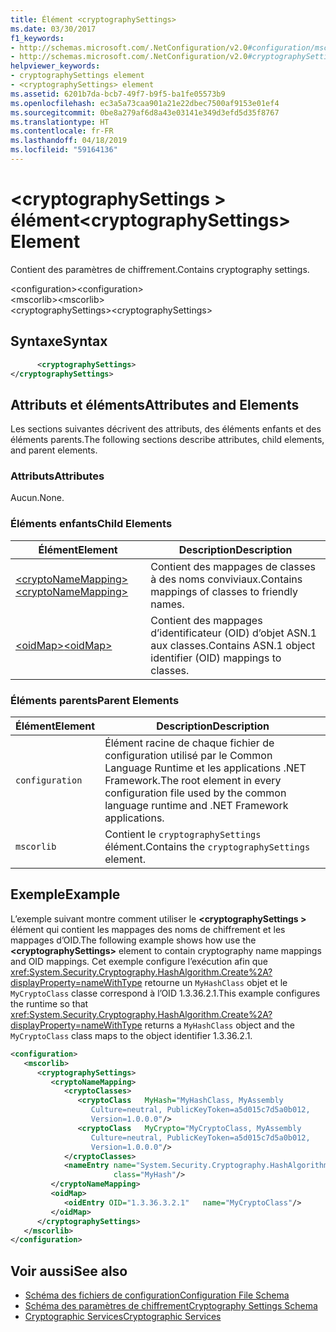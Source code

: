 ```yaml
---
title: Élément <cryptographySettings>
ms.date: 03/30/2017
f1_keywords:
- http://schemas.microsoft.com/.NetConfiguration/v2.0#configuration/mscorlib/cryptographySettings
- http://schemas.microsoft.com/.NetConfiguration/v2.0#cryptographySettings
helpviewer_keywords:
- cryptographySettings element
- <cryptographySettings> element
ms.assetid: 6201b7da-bcb7-49f7-b9f5-ba1fe05573b9
ms.openlocfilehash: ec3a5a73caa901a21e22dbec7500af9153e01ef4
ms.sourcegitcommit: 0be8a279af6d8a43e03141e349d3efd5d35f8767
ms.translationtype: HT
ms.contentlocale: fr-FR
ms.lasthandoff: 04/18/2019
ms.locfileid: "59164136"
---
```

# <a name="cryptographysettings-element"></a><span data-ttu-id="f293e-102">\<cryptographySettings > élément</span><span class="sxs-lookup"><span data-stu-id="f293e-102">\<cryptographySettings> Element</span></span>
<span data-ttu-id="f293e-103">Contient des paramètres de chiffrement.</span><span class="sxs-lookup"><span data-stu-id="f293e-103">Contains cryptography settings.</span></span>  
  
 <span data-ttu-id="f293e-104">\<configuration></span><span class="sxs-lookup"><span data-stu-id="f293e-104">\<configuration></span></span>  
<span data-ttu-id="f293e-105">\<mscorlib></span><span class="sxs-lookup"><span data-stu-id="f293e-105">\<mscorlib></span></span>  
<span data-ttu-id="f293e-106">\<cryptographySettings></span><span class="sxs-lookup"><span data-stu-id="f293e-106">\<cryptographySettings></span></span>  
  
## <a name="syntax"></a><span data-ttu-id="f293e-107">Syntaxe</span><span class="sxs-lookup"><span data-stu-id="f293e-107">Syntax</span></span>  
  
```xml  
      <cryptographySettings>   
</cryptographySettings>  
```  
  
## <a name="attributes-and-elements"></a><span data-ttu-id="f293e-108">Attributs et éléments</span><span class="sxs-lookup"><span data-stu-id="f293e-108">Attributes and Elements</span></span>  
 <span data-ttu-id="f293e-109">Les sections suivantes décrivent des attributs, des éléments enfants et des éléments parents.</span><span class="sxs-lookup"><span data-stu-id="f293e-109">The following sections describe attributes, child elements, and parent elements.</span></span>  
  
### <a name="attributes"></a><span data-ttu-id="f293e-110">Attributs</span><span class="sxs-lookup"><span data-stu-id="f293e-110">Attributes</span></span>  
 <span data-ttu-id="f293e-111">Aucun.</span><span class="sxs-lookup"><span data-stu-id="f293e-111">None.</span></span>  
  
### <a name="child-elements"></a><span data-ttu-id="f293e-112">Éléments enfants</span><span class="sxs-lookup"><span data-stu-id="f293e-112">Child Elements</span></span>  
  
|<span data-ttu-id="f293e-113">Élément</span><span class="sxs-lookup"><span data-stu-id="f293e-113">Element</span></span>|<span data-ttu-id="f293e-114">Description</span><span class="sxs-lookup"><span data-stu-id="f293e-114">Description</span></span>|  
|-------------|-----------------|  
|[<span data-ttu-id="f293e-115">\<cryptoNameMapping></span><span class="sxs-lookup"><span data-stu-id="f293e-115">\<cryptoNameMapping></span></span>](../../../../../docs/framework/configure-apps/file-schema/cryptography/cryptonamemapping-element.md)|<span data-ttu-id="f293e-116">Contient des mappages de classes à des noms conviviaux.</span><span class="sxs-lookup"><span data-stu-id="f293e-116">Contains mappings of classes to friendly names.</span></span>|  
|[<span data-ttu-id="f293e-117">\<oidMap></span><span class="sxs-lookup"><span data-stu-id="f293e-117">\<oidMap></span></span>](../../../../../docs/framework/configure-apps/file-schema/cryptography/oidmap-element.md)|<span data-ttu-id="f293e-118">Contient des mappages d’identificateur (OID) d’objet ASN.1 aux classes.</span><span class="sxs-lookup"><span data-stu-id="f293e-118">Contains ASN.1 object identifier (OID) mappings to classes.</span></span>|  
  
### <a name="parent-elements"></a><span data-ttu-id="f293e-119">Éléments parents</span><span class="sxs-lookup"><span data-stu-id="f293e-119">Parent Elements</span></span>  
  
|<span data-ttu-id="f293e-120">Élément</span><span class="sxs-lookup"><span data-stu-id="f293e-120">Element</span></span>|<span data-ttu-id="f293e-121">Description</span><span class="sxs-lookup"><span data-stu-id="f293e-121">Description</span></span>|  
|-------------|-----------------|  
|`configuration`|<span data-ttu-id="f293e-122">Élément racine de chaque fichier de configuration utilisé par le Common Language Runtime et les applications .NET Framework.</span><span class="sxs-lookup"><span data-stu-id="f293e-122">The root element in every configuration file used by the common language runtime and .NET Framework applications.</span></span>|  
|`mscorlib`|<span data-ttu-id="f293e-123">Contient le `cryptographySettings` élément.</span><span class="sxs-lookup"><span data-stu-id="f293e-123">Contains the `cryptographySettings` element.</span></span>|  
  
## <a name="example"></a><span data-ttu-id="f293e-124">Exemple</span><span class="sxs-lookup"><span data-stu-id="f293e-124">Example</span></span>  
 <span data-ttu-id="f293e-125">L’exemple suivant montre comment utiliser le  **\<cryptographySettings >** élément qui contient les mappages des noms de chiffrement et les mappages d’OID.</span><span class="sxs-lookup"><span data-stu-id="f293e-125">The following example shows how use the **\<cryptographySettings>** element to contain cryptography name mappings and OID mappings.</span></span> <span data-ttu-id="f293e-126">Cet exemple configure l’exécution afin que <xref:System.Security.Cryptography.HashAlgorithm.Create%2A?displayProperty=nameWithType> retourne un `MyHashClass` objet et le `MyCryptoClass` classe correspond à l’OID 1.3.36.2.1.</span><span class="sxs-lookup"><span data-stu-id="f293e-126">This example configures the runtime so that <xref:System.Security.Cryptography.HashAlgorithm.Create%2A?displayProperty=nameWithType> returns a `MyHashClass` object and the `MyCryptoClass` class maps to the object identifier 1.3.36.2.1.</span></span>  
  
```xml  
<configuration>  
   <mscorlib>  
      <cryptographySettings>  
         <cryptoNameMapping>  
            <cryptoClasses>  
               <cryptoClass   MyHash="MyHashClass, MyAssembly  
                  Culture=neutral, PublicKeyToken=a5d015c7d5a0b012,  
                  Version=1.0.0.0"/>  
               <cryptoClass   MyCrypto="MyCryptoClass, MyAssembly  
                  Culture=neutral, PublicKeyToken=a5d015c7d5a0b012,  
                  Version=1.0.0.0"/>  
            </cryptoClasses>  
            <nameEntry name="System.Security.Cryptography.HashAlgorithm"  
                       class="MyHash"/>  
         </cryptoNameMapping>  
         <oidMap>  
            <oidEntry OID="1.3.36.3.2.1"   name="MyCryptoClass"/>  
         </oidMap>  
      </cryptographySettings>  
   </mscorlib>  
</configuration>  
```  
  
## <a name="see-also"></a><span data-ttu-id="f293e-127">Voir aussi</span><span class="sxs-lookup"><span data-stu-id="f293e-127">See also</span></span>

- [<span data-ttu-id="f293e-128">Schéma des fichiers de configuration</span><span class="sxs-lookup"><span data-stu-id="f293e-128">Configuration File Schema</span></span>](../../../../../docs/framework/configure-apps/file-schema/index.md)
- [<span data-ttu-id="f293e-129">Schéma des paramètres de chiffrement</span><span class="sxs-lookup"><span data-stu-id="f293e-129">Cryptography Settings Schema</span></span>](../../../../../docs/framework/configure-apps/file-schema/cryptography/index.md)
- [<span data-ttu-id="f293e-130">Cryptographic Services</span><span class="sxs-lookup"><span data-stu-id="f293e-130">Cryptographic Services</span></span>](../../../../../docs/standard/security/cryptographic-services.md)
